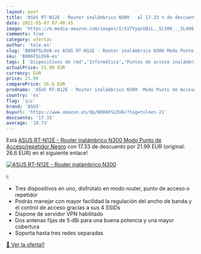 ```yaml
---
layout: post
title: 'ASUS RT-N12E - Router inalámbrico N300   al 17.33 % de descuento'
date: 2021-05-07 07:40:45
image: 'https://m.media-amazon.com/images/I/41TVyqsUQiL._SL500_._SL400_.jpg'
comments: true
category: ofertas
author: 'tole.es'
slug: 'B006FSLOVA-es ASUS RT-N12E - Router inalámbrico N300 Modo Punto de...'
sku: 'B006FSLOVA-es'
tags: [ 'Dispositivos de red','Informática','Puntos de acceso inalámbrico','Repetidores de red','Routers','asus', ]
actualPrice: 21.99 EUR
currency: EUR
price: 21.99
comparePrice: 26.6 EUR
prodname: 'ASUS RT-N12E - Router inalámbrico N300  Modo Punto de Acceso/repetidor   Negro'
country: 'es'
flag: '🇪🇸'
brand: 'ASUS'
buyurl: 'https://www.amazon.es/dp/B006FSLOVA/?tag=tolees-21'
descuento: '17.33'
average: '19.73'
---
```


Está [ASUS RT-N12E - Router inalámbrico N300  Modo Punto de Acceso/repetidor   Negro](https://www.amazon.es/dp/B006FSLOVA/?tag=tolees-21) con 17.33 de descuento por 21.99 EUR (original: 26.6 EUR) en el siguiente enlace!

[![ASUS RT-N12E - Router inalámbrico N300  ](https://m.media-amazon.com/images/I/41TVyqsUQiL._SL500_._SL400_.jpg)](https://www.amazon.es/dp/B006FSLOVA/?tag=tolees-21)

ℹ️:

- Tres dispositivos en uno, disfrútalo en modo router, punto de acceso o repetidor
- Podrás manejar con mayor facilidad la regulación del ancho de banda y el control de acceso gracias a sus 4 SSIDs
- Dispone de servidor VPN habilitado
- Dos antenas fijas de 5 dBi para una buena potencia y una mayor cobertura
- Soporta hasta tres redes separadas

[🛒 Ver la oferta!!](https://www.amazon.es/dp/B006FSLOVA/?tag=tolees-21)
